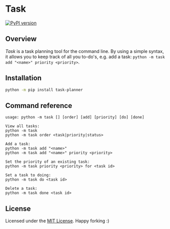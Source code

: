 # Task

[![PyPI version](https://badge.fury.io/py/task-planner.svg)](https://badge.fury.io/py/task-planner)

## Overview

*Task* is a task planning tool for the command line.
By using a simple syntax, it allows you to keep track
of all you to-do's, e.g. add a task:
`python -m task add "<name>" priority <priority>`.

## Installation

```bash
python -m pip install task-planner
```

## Command reference

```
usage: python -m task [] [order] [add] [priority] [do] [done]

View all tasks:
python -m task
python -m task order <task|priority|status>

Add a task:
python -m task add "<name>"
python -m task add "<name>" priority <priority>

Set the priority of an existing task:
python -m task priority <priority> for <task id>

Set a task to doing:
python -m task do <task id>

Delete a task:
python -m task done <task id>
```

## License

Licensed under the [MIT License](https://github.com/yannickkirschen/task/blob/master/LICENSE).
Happy forking :)
